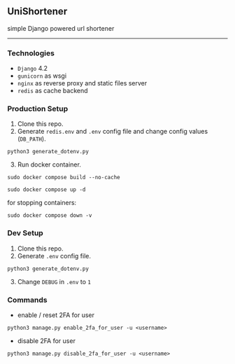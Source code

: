 ## UniShortener

simple Django powered url shortener

---

### Technologies
- `Django` 4.2
- `gunicorn` as wsgi
- `nginx` as reverse proxy and static files server
- `redis` as cache backend

### Production Setup
1. Clone this repo.
2. Generate `redis.env` and `.env` config file and change config values (`DB_PATH`).
```
python3 generate_dotenv.py
```
3. Run docker container.
```
sudo docker compose build --no-cache
```
```
sudo docker compose up -d
```

for stopping containers:
```
sudo docker compose down -v
```

### Dev Setup
1. Clone this repo.
2. Generate `.env` config file.
```
python3 generate_dotenv.py
```
3. Change `DEBUG` in `.env` to `1`

### Commands
- enable / reset 2FA for user
```
python3 manage.py enable_2fa_for_user -u <username>
```

- disable 2FA for user
```
python3 manage.py disable_2fa_for_user -u <username>
```
